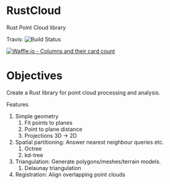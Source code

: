 
# RustCloud
Rust Point Cloud library

Travis: ![Build Status](https://travis-ci.org/TheInnerLight/RustCloud.svg?branch=master)

[![Waffle.io - Columns and their card count](https://badge.waffle.io/TheInnerLight/RustCloud.png?columns=all)](https://waffle.io/TheInnerLight/RustCloud?utm_source=badge)

# Objectives

Create a Rust library for point cloud processing and analysis.

Features

1) Simple geometry
   1) Fit points to planes
   2) Point to plane distance
   3) Projections 3D -> 2D
2) Spatial partitioning: Answer nearest neighbour queries etc.
   1) Octree
   2) kd-tree
3) Triangulation: Generate polygons/meshes/terrain models.
   1) Delaunay triangulation
4) Registration: Align overlapping point clouds
